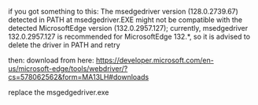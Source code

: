 if you got something to this:
The msedgedriver version (128.0.2739.67) detected in PATH at msedgedriver.EXE might not be compatible with the detected MicrosoftEdge version (132.0.2957.127); currently, msedgedriver 132.0.2957.127 is recommended for MicrosoftEdge 132.*, so it is advised to delete the driver in PATH and retry

then:
download from here:
https://developer.microsoft.com/en-us/microsoft-edge/tools/webdriver/?cs=578062562&form=MA13LH#downloads

replace the msgedgedriver.exe

